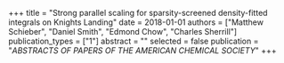 +++
title = "Strong parallel scaling for sparsity-screened density-fitted integrals on Knights Landing"
date = 2018-01-01
authors = ["Matthew Schieber", "Daniel Smith", "Edmond Chow", "Charles Sherrill"]
publication_types = ["1"]
abstract = ""
selected = false
publication = "*ABSTRACTS OF PAPERS OF THE AMERICAN CHEMICAL SOCIETY*"
+++

